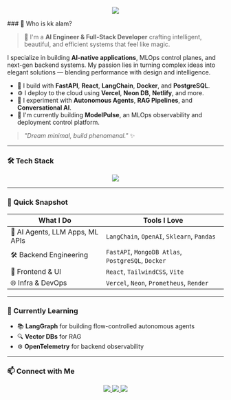 <p align="center">
  <img src="https://readme-typing-svg.demolab.com?font=Fira+Code&size=25&pause=1000&color=10B981&center=true&vCenter=true&width=700&lines=Hey+there!+I'm+kk+alam+%F0%9F%91%8B;AI+Engineer+%7C+MLOps+Builder+%7C+System+Thinker;Coding+clean+%7C+Deploying+fast+%7C+Learning+always" />
</p>
### 👋 Who is kk alam?

> 🚀 I'm a **AI Engineer & Full-Stack Developer** crafting intelligent, beautiful, and efficient systems that feel like magic.

I specialize in building **AI-native applications**, MLOps control planes, and next-gen backend systems. My passion lies in turning complex ideas into elegant solutions — blending performance with design and intelligence.

- 🧠 I build with **FastAPI**, **React**, **LangChain**, **Docker**, and **PostgreSQL**.
- ⚙️ I deploy to the cloud using **Vercel**, **Neon DB**, **Netlify**, and more.
- 🤖 I experiment with **Autonomous Agents**, **RAG Pipelines**, and **Conversational AI**.
- 🎯 I'm currently building **ModelPulse**, an MLOps observability and deployment control platform.

> _"Dream minimal, build phenomenal."_ ✨

---

### 🛠️ Tech Stack

<div align="center">
  <img src="https://skillicons.dev/icons?i=python,typescript,js,fastapi,react,tailwind,docker,mongodb,postgres,vercel,netlify,git,github,openai" />
</div>

---

### 📍 Quick Snapshot

| What I Do | Tools I Love |
|-----------|--------------|
| 🧩 AI Agents, LLM Apps, ML APIs | `LangChain`, `OpenAI`, `Sklearn`, `Pandas` |
| 🛠 Backend Engineering | `FastAPI`, `MongoDB Atlas`, `PostgreSQL`, `Docker` |
| 🎨 Frontend & UI | `React`, `TailwindCSS`, `Vite` |
| 🌐 Infra & DevOps | `Vercel`, `Neon`, `Prometheus`, `Render` |

---

### 🧭 Currently Learning

- 📚 **LangGraph** for building flow-controlled autonomous agents  
- 🔍 **Vector DBs** for RAG  
- ⚙️ **OpenTelemetry** for backend observability  

---

### 📫 Connect with Me

<p align="center">
  <a href="https://linkedin.com/in/kk-alam" target="_blank">
    <img src="https://img.shields.io/badge/LinkedIn-blue?style=for-the-badge&logo=linkedin&logoColor=white" />
  </a>
  <a href="mailto:youremail@example.com">
    <img src="https://img.shields.io/badge/Gmail-D14836?style=for-the-badge&logo=gmail&logoColor=white" />
  </a>
  <a href="https://kk-alam.github.io">
    <img src="https://img.shields.io/badge/Portfolio-12100E?style=for-the-badge&logo=github&logoColor=white" />
  </a>
</p>
